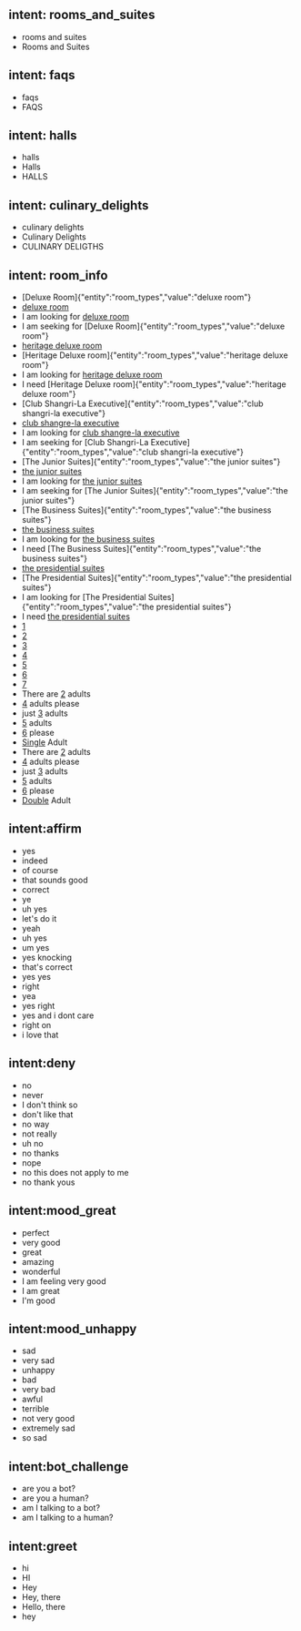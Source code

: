 ## intent: rooms_and_suites
- rooms and suites
- Rooms and Suites

## intent: faqs
- faqs
- FAQS

## intent: halls
- halls
- Halls
- HALLS

## intent: culinary_delights
- culinary delights
- Culinary Delights
- CULINARY DELIGTHS

## intent: room_info
- [Deluxe Room]{"entity":"room_types","value":"deluxe room"}
- [deluxe room](room_types)
- I am looking for [deluxe room](room_types)
- I am seeking for [Deluxe Room]{"entity":"room_types","value":"deluxe room"}
- [heritage deluxe room](room_types)
- [Heritage Deluxe room]{"entity":"room_types","value":"heritage deluxe room"}
- I am looking for [heritage deluxe room](room_types)
- I need [Heritage Deluxe room]{"entity":"room_types","value":"heritage deluxe room"}
- [Club Shangri-La Executive]{"entity":"room_types","value":"club shangri-la executive"}
- [club shangre-la executive](room_types)
- I am looking for [club shangre-la executive](room_types)
- I am seeking for [Club Shangri-La Executive]{"entity":"room_types","value":"club shangri-la executive"}
- [The Junior Suites]{"entity":"room_types","value":"the junior suites"}
- [the junior suites](room_types)
- I am looking for [the junior suites](room_types)
- I am seeking for [The Junior Suites]{"entity":"room_types","value":"the junior suites"}
- [The Business Suites]{"entity":"room_types","value":"the business suites"}
- [the business suites](room_types)
- I am looking for [the business suites](room_types)
- I need [The Business Suites]{"entity":"room_types","value":"the business suites"} 
- [the presidential suites](room_types)
- [The Presidential Suites]{"entity":"room_types","value":"the presidential suites"}
- I am looking for [The Presidential Suites]{"entity":"room_types","value":"the presidential suites"}
- I need [the presidential suites](room_types)
- [1](number) 
- [2](number)
- [3](number)
- [4](number)
- [5](number)
- [6](number)
- [7](number)
- There are [2](number) adults
- [4](number) adults please
- just [3](number) adults 
- [5](number) adults
- [6](number) please
- [Single](number) Adult
- There are [2](number) adults
- [4](number) adults please
- just [3](number) adults 
- [5](number) adults
- [6](number) please
- [Double](number) Adult

## intent:affirm
- yes
- indeed
- of course
- that sounds good
- correct
- ye
- uh yes
- let's do it
- yeah
- uh yes
- um yes
- yes knocking
- that's correct
- yes yes
- right
- yea
- yes right
- yes and i dont care
- right on
- i love that

## intent:deny
- no
- never
- I don't think so
- don't like that
- no way
- not really
- uh no
- no thanks
- nope
- no this does not apply to me
- no thank yous

## intent:mood_great
- perfect
- very good
- great
- amazing
- wonderful
- I am feeling very good
- I am great
- I'm good

## intent:mood_unhappy
- sad
- very sad
- unhappy
- bad
- very bad
- awful
- terrible
- not very good
- extremely sad
- so sad

## intent:bot_challenge
- are you a bot?
- are you a human?
- am I talking to a bot?
- am I talking to a human?

## intent:greet
- hi
- HI
- Hey
- Hey, there
- Hello, there
- hey